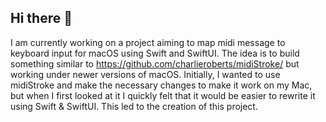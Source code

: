 ## Hi there 👋

I am currently working on a project aiming to map midi message to keyboard input for macOS using Swift and SwiftUI. The idea is to build something similar to https://github.com/charlieroberts/midiStroke/ but working under newer versions of macOS. Initially, I wanted to use midiStroke and make the necessary changes to make it work on my Mac, but when I first looked at it I quickly felt that it would be easier to rewrite it using Swift & SwiftUI. This led to the creation of this project.

<!--
**SuperMario64-key/SuperMario64-key** is a ✨ _special_ ✨ repository because its `README.md` (this file) appears on your GitHub profile.

Here are some ideas to get you started:

- 🔭 I’m currently working on ...
- 🌱 I’m currently learning ...
- 👯 I’m looking to collaborate on ...
- 🤔 I’m looking for help with ...
- 💬 Ask me about ...
- 📫 How to reach me: ...
- 😄 Pronouns: ...
- ⚡ Fun fact: ...
-->
